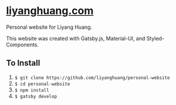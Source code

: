 # [liyanghuang.com](https://liyanghuang.com)

Personal website for Liyang Huang.

This website was created with Gatsby.js, Material-UI, and Styled-Components.

## To Install

1. `$ git clone https://github.com/liyanghuang/personal-website`
2. `$ cd personal-website`
3. `$ npm install`
4. `$ gatsby develop`